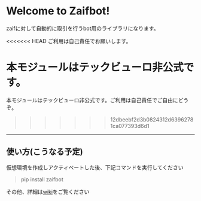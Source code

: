 Welcome to Zaifbot!
===================


zaifに対して自動的に取引を行うbot用のライブラリになります。

<<<<<<< HEAD
ご利用は自己責任でお願いします。

本モジュールはテックビューロ非公式です。
=======
本モジュールはテックビューロ非公式です。ご利用は自己責任でご自由にどうぞ。
>>>>>>> 12dbeebf2d3b0824312d63962781ca077393d6d1

----------


使い方(こうなる予定)
-------------
仮想環境を作成しアクティベートした後、下記コマンドを実行してください

> pip install zaifbot

その他、詳細は[wiki][1]をご覧ください

  [1]: https://github.com/Akira-Taniguchi/zaifbot/wiki

